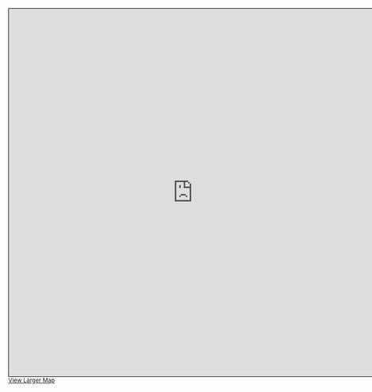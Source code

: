 <iframe width="740" height="740" frameborder="0" scrolling="no" marginheight="0" marginwidth="0" src="https://www.openstreetmap.org/export/embed.html?bbox=-2.7671062946319585%2C50.70978600160195%2C-2.758147716522217%2C50.71295870223512&amp;layer=mapnik" style="border: 1px solid black"></iframe><br/><small><a href="https://www.openstreetmap.org/#map=18/50.71137/-2.76263&amp;layers=N">View Larger Map</a></small>
